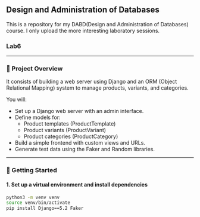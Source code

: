 ## Design and Administration of Databases
This is a repository for my DABD(Design and Administration of Databases) course. I only upload the more interesting laboratory sessions.

### Lab6
---
### 🧰 Project Overview

It consists of building a web server using Django and an ORM (Object Relational Mapping) system to manage products, variants, and categories.

You will:

- Set up a Django web server with an admin interface.
- Define models for:
  - Product templates (ProductTemplate)
  - Product variants (ProductVariant)
  - Product categories (ProductCategory)
- Build a simple frontend with custom views and URLs.
- Generate test data using the Faker and Random libraries.

---

### 🚀 Getting Started

#### 1. Set up a virtual environment and install dependencies

```bash
python3 -m venv venv
source venv/bin/activate
pip install Django==5.2 Faker

